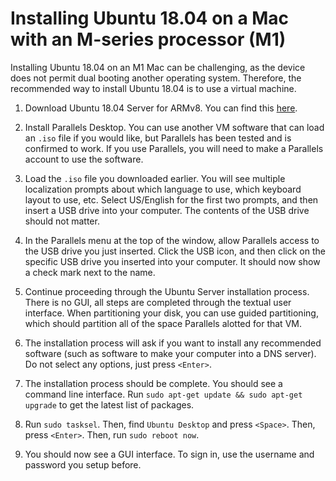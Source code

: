 # Installing Ubuntu 18.04 on a Mac with an M-series processor (M1)

Installing Ubuntu 18.04 on an M1 Mac can be challenging, as the device does not permit dual booting another operating system. Therefore, the recommended way to install Ubuntu 18.04 is to use a virtual machine.

1. Download Ubuntu 18.04 Server for ARMv8. You can find this [here](https://cdimage.ubuntu.com/releases/18.04/release/).

2. Install Parallels Desktop. You can use another VM software that can load an `.iso` file if you would like, but Parallels has been tested and is confirmed to work. If you use Parallels, you will need to make a Parallels account to use the software.

3. Load the `.iso` file you downloaded earlier. You will see multiple localization prompts about which language to use, which keyboard layout to use, etc. Select US/English for the first two prompts, and then insert a USB drive into your computer. The contents of the USB drive should not matter.

4. In the Parallels menu at the top of the window, allow Parallels access to the USB drive you just inserted. Click the USB icon, and then click on the specific USB drive you inserted into your computer. It should now show a check mark next to the name.

5. Continue proceeding through the Ubuntu Server installation process. There is no GUI, all steps are completed through the textual user interface. When partitioning your disk, you can use guided partitioning, which should partition all of the space Parallels alotted for that VM.

6. The installation process will ask if you want to install any recommended software (such as software to make your computer into a DNS server). Do not select any options, just press `<Enter>`.

7. The installation process should be complete. You should see a command line interface. Run `sudo apt-get update && sudo apt-get upgrade` to get the latest list of packages.

8. Run `sudo tasksel`. Then, find `Ubuntu Desktop` and press `<Space>`. Then, press `<Enter>`. Then, run `sudo reboot now`.

9. You should now see a GUI interface. To sign in, use the username and password you setup before.
